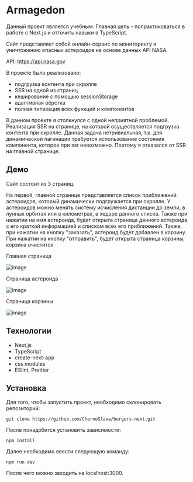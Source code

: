 <h1>Armagedon</h1>

Данный проект является учебным. Главная цель - попрактиковаться в работе с Next.js и отточить навыки в TypeScript.

Сайт представляет собой онлайн-сервис по мониторингу и уничтожению опасных астероидов на основе данных API NASA.

API: https://api.nasa.gov

В проекте было реализовано:
- подгрузка контента при скролле
- SSR на одной из страниц
- кеширование с помощью sessionStorage
- адаптивная вёрстка
- полная типизация всех функций и компонентов

В данном проекте я столкнулся с одной неприятной проблемой. Реализация SSR на странице, на которой осуществляется подгрузка контента при скролле. Данная задача нетривиальная, т.к. для динамической пагинации требуется использование состояния компонента, которое при ssr невозможно. Поэтому я отказался от SSR на главной странице.

<h2>Демо</h2>

Сайт состоит из 3 страниц.

На первой, главной странице представляется список приближений астероидов, который динамически подгружается при скролле. У астероидов можно менять систему исчисления дистанции до земли, в лунных орбитах или в километрах, в хедэре данного списка. Также при нажатии на имя астероида, будет открыта страница данного астероида с его краткой информацией и списком всех его приближений. Также, при нажатии на кнопку "заказать", астероид будет добавлен в корзину. При нажатии на кнопку "отправить", будет открыта страница корзины, корзина очистится.

Главная страница

![image](https://github.com/maksimshirma/armagedon/assets/110569339/d42fc266-166e-40cb-b4b9-3fa8b6d06c4c)

Страница астероида

![image](https://github.com/maksimshirma/armagedon/assets/110569339/d109b78e-4a2d-4342-adc8-ada1b8fc3258)

Страница корзины

![image](https://github.com/maksimshirma/armagedon/assets/110569339/57517960-dbf8-40b6-8978-625f814d76d7)

<h2>Технологии</h2>

- Next.js
- TypeScript
- create-next-app
- css modules
- ESlint, Prettier

<h2>Установка</h2>

Для того, чтобы запустить проект, необходимо склонировать репозиторий:

```
git clone https://github.com/ChernoSlava/burgers-next.git
```

После понадобится установить зависимости:

```
npm install
```

Далее необходимо ввести следующую команду:

```
npm run dev
```

После чего можно заходить на localhost:3000.
